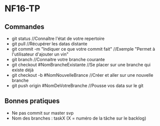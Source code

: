 # NF16-TP

## Commandes
* git status //Connaître l'état de votre repertoire
* git pull //Récupérer les datas distante
* git commit -m "Indiquer ce que votre commit fait" //Exemple "Permet à l'utilisateur d'ajouter un vin"
* git branch //Connaitre votre branche courante
* git checkout #NomBrancheExistante //Se placer sur une branche qui existe déjà
* git checkout -b #NomNouvelleBrance //Créer et aller sur une nouvelle branche
* git push origin #NomDeVotreBranche //Pousse vos data sur le git

## Bonnes pratiques
* Ne pas commit sur master svp
* Nom des branches : taskX (X = numéro de la tâche sur le backlog)
